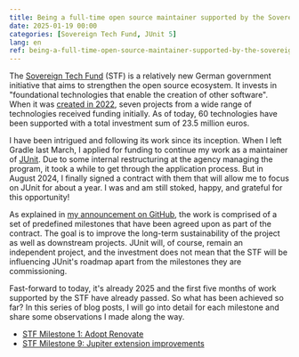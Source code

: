 ```yaml
---
title: Being a full-time open source maintainer supported by the Sovereign Tech Fund
date: 2025-01-19 00:00
categories: [Sovereign Tech Fund, JUnit 5]
lang: en
ref: being-a-full-time-open-source-maintainer-supported-by-the-sovereign-tech-fund
---
```


The [Sovereign Tech Fund](https://www.sovereign.tech/programs/fund) (STF) is a relatively new German government initiative that aims to strengthen the open source ecosystem. It invests in "foundational technologies that enable the creation of other software". When it was [created in 2022](https://www.bmwk.de/Redaktion/EN/Pressemitteilungen/2022/10/20221018-the-sovereign-tech-fund-launches-funding-an-investment-in-europes-digital-sovereignty.html), seven projects from a wide range of technologies received funding initially. As of today, 60 technologies have been supported with a total investment sum of 23.5 million euros.

I have been intrigued and following its work since its inception. When I left Gradle last March, I applied for funding to continue my work as a maintainer of [JUnit](https://junit.org). Due to some internal restructuring at the agency managing the program, it took a while to get through the application process. But in August 2024, I finally signed a contract with them that will allow me to focus on JUnit for about a year. I was and am still stoked, happy, and grateful for this opportunity!

<!--more-->

As explained in [my announcement on GitHub](https://github.com/junit-team/junit5/discussions/4014), the work is comprised of a set of predefined milestones that have been agreed upon as part of the contract. The goal is to improve the long-term sustainability of the project as well as downstream projects. JUnit will, of course, remain an independent project, and the investment does not mean that the STF will be influencing JUnit's roadmap apart from the milestones they are commissioning.

Fast-forward to today, it's already 2025 and the first five months of work supported by the STF have already passed. So what has been achieved so far? In this series of blog posts, I will go into detail for each milestone and share some observations I made along the way.

* [STF Milestone 1: Adopt Renovate](/blog/2025/01/19/stf-milestone-1-adopt-renovate/)
* [STF Milestone 9: Jupiter extension improvements](/blog/2025/01/27/stf-milestone-9-jupiter-extension-improvements/)

